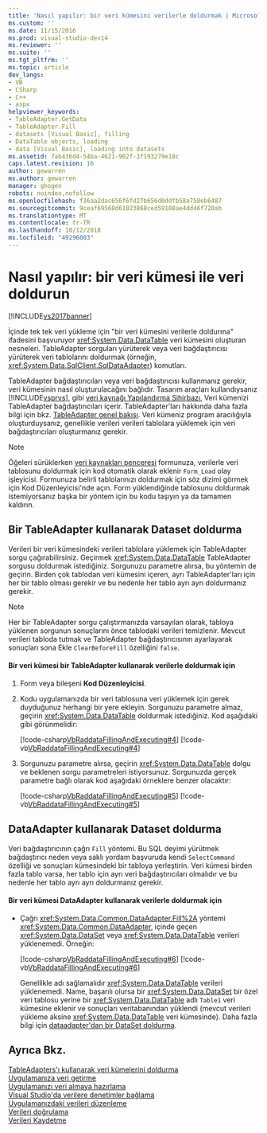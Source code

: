```yaml
---
title: 'Nasıl yapılır: bir veri kümesini verilerle doldurmak | Microsoft Docs'
ms.custom: ''
ms.date: 11/15/2016
ms.prod: visual-studio-dev14
ms.reviewer: ''
ms.suite: ''
ms.tgt_pltfrm: ''
ms.topic: article
dev_langs:
- VB
- CSharp
- C++
- aspx
helpviewer_keywords:
- TableAdapter.GetData
- TableAdapter.Fill
- datasets [Visual Basic], filling
- DataTable objects, loading
- data [Visual Basic], loading into datasets
ms.assetid: 7ab436d4-54ba-4621-902f-3f193279e18c
caps.latest.revision: 16
author: gewarren
ms.author: gewarren
manager: ghogen
robots: noindex,nofollow
ms.openlocfilehash: f36aa2dac656f6fd27b656d0ddfb58a758eb6487
ms.sourcegitcommit: 9ceaf69568d61023868ced59108ae4dd46f720ab
ms.translationtype: MT
ms.contentlocale: tr-TR
ms.lasthandoff: 10/12/2018
ms.locfileid: "49296003"
---
```

# <a name="how-to-fill-a-dataset-with-data"></a>Nasıl yapılır: bir veri kümesi ile veri doldurun
[!INCLUDE[vs2017banner](../includes/vs2017banner.md)]

İçinde tek tek veri yükleme için "bir veri kümesini verilerle doldurma" ifadesini başvuruyor <xref:System.Data.DataTable> veri kümesini oluşturan nesneleri. TableAdapter sorguları yürüterek veya veri bağdaştırıcısı yürüterek veri tablolarını doldurmak (örneğin, <xref:System.Data.SqlClient.SqlDataAdapter>) komutları.  
  
 TableAdapter bağdaştırıcıları veya veri bağdaştırıcısı kullanmanız gerekir, veri kümesinin nasıl oluşturulacağını bağlıdır. Tasarım araçları kullandıysanız [!INCLUDE[vsprvs](../includes/vsprvs-md.md)], gibi [veri kaynağı Yapılandırma Sihirbazı](http://msdn.microsoft.com/library/c4df7de5-5da0-4064-940c-761dd6d9e28f), Veri kümenizi TableAdapter bağdaştırıcıları içerir. TableAdapter'ları hakkında daha fazla bilgi için bkz. [TableAdapter genel bakışı](../data-tools/tableadapter-overview.md). Veri kümeniz program aracılığıyla oluşturduysanız, genellikle verileri verileri tablolara yüklemek için veri bağdaştırıcıları oluşturmanız gerekir.  
  
> [!NOTE]
>  Öğeleri sürüklerken [veri kaynakları penceresi](http://msdn.microsoft.com/library/0d20f699-cc95-45b3-8ecb-c7edf1f67992) formunuza, verilerle veri tablosunu doldurmak için kod otomatik olarak eklenir `Form_Load` olay işleyicisi. Formunuza belirli tablolarınızı doldurmak için söz dizimi görmek için Kod Düzenleyicisi'nde açın. Form yüklendiğinde tablosunu doldurmak istemiyorsanız başka bir yöntem için bu kodu taşıyın ya da tamamen kaldırın.  
  
## <a name="filling-a-dataset-using-a-tableadapter"></a>Bir TableAdapter kullanarak Dataset doldurma  
 Verileri bir veri kümesindeki verileri tablolara yüklemek için TableAdapter sorgu çağırabilirsiniz. Geçirmek <xref:System.Data.DataTable> TableAdapter sorgusu doldurmak istediğiniz. Sorgunuzu parametre alırsa, bu yöntemin de geçirin. Birden çok tablodan veri kümesini içeren, ayrı TableAdapter'ları için her bir tablo olması gerekir ve bu nedenle her tablo ayrı ayrı doldurmanız gerekir.  
  
> [!NOTE]
>  Her bir TableAdapter sorgu çalıştırmanızda varsayılan olarak, tabloya yüklenen sorgunun sonuçlarını önce tablodaki verileri temizlenir. Mevcut verileri tabloda tutmak ve TableAdapter bağdaştırıcısının ayarlayarak sonuçları sona Ekle `ClearBeforeFill` özelliğini `false`.  
  
#### <a name="to-fill-a-dataset-with-data-using-a-tableadapter"></a>Bir veri kümesi bir TableAdapter kullanarak verilerle doldurmak için  
  
1.  Form veya bileşeni **Kod Düzenleyicisi**.  
  
2.  Kodu uygulamanızda bir veri tablosuna veri yüklemek için gerek duyduğunuz herhangi bir yere ekleyin. Sorgunuzu parametre almaz, geçirin <xref:System.Data.DataTable> doldurmak istediğiniz. Kod aşağıdaki gibi görünmelidir:  
  
     [!code-csharp[VbRaddataFillingAndExecuting#4](../snippets/csharp/VS_Snippets_VBCSharp/VbRaddataFillingAndExecuting/CS/Form2.cs#4)]
     [!code-vb[VbRaddataFillingAndExecuting#4](../snippets/visualbasic/VS_Snippets_VBCSharp/VbRaddataFillingAndExecuting/VB/Form2.vb#4)]  
  
3.  Sorgunuzu parametre alırsa, geçirin <xref:System.Data.DataTable> dolgu ve beklenen sorgu parametreleri istiyorsunuz. Sorgunuzda gerçek parametre bağlı olarak kod aşağıdaki örneklere benzer olacaktır:  
  
     [!code-csharp[VbRaddataFillingAndExecuting#5](../snippets/csharp/VS_Snippets_VBCSharp/VbRaddataFillingAndExecuting/CS/Form2.cs#5)]
     [!code-vb[VbRaddataFillingAndExecuting#5](../snippets/visualbasic/VS_Snippets_VBCSharp/VbRaddataFillingAndExecuting/VB/Form2.vb#5)]  
  
## <a name="filling-a-dataset-using-a-dataadapter"></a>DataAdapter kullanarak Dataset doldurma  
 Veri bağdaştırıcının çağrı `Fill` yöntemi. Bu SQL deyimi yürütmek bağdaştırıcı neden veya saklı yordam başvuruda kendi `SelectCommand` özelliği ve sonuçları kümesindeki bir tabloya yerleştirin. Veri kümesi birden fazla tablo varsa, her tablo için ayrı veri bağdaştırıcıları olmalıdır ve bu nedenle her tablo ayrı ayrı doldurmanız gerekir.  
  
#### <a name="to-fill-a-dataset-with-data-using-a-dataadapter"></a>Bir veri kümesi DataAdapter kullanarak verilerle doldurmak için  
  
-   Çağrı <xref:System.Data.Common.DataAdapter.Fill%2A> yöntemi <xref:System.Data.Common.DataAdapter>, içinde geçen <xref:System.Data.DataSet> veya <xref:System.Data.DataTable> verileri yüklenemedi. Örneğin:  
  
     [!code-csharp[VbRaddataFillingAndExecuting#6](../snippets/csharp/VS_Snippets_VBCSharp/VbRaddataFillingAndExecuting/CS/Form2.cs#6)]
     [!code-vb[VbRaddataFillingAndExecuting#6](../snippets/visualbasic/VS_Snippets_VBCSharp/VbRaddataFillingAndExecuting/VB/Form2.vb#6)]  
  
     Genellikle adı sağlamalıdır <xref:System.Data.DataTable> verileri yüklenemedi. Name, başarılı olursa bir <xref:System.Data.DataSet> bir özel veri tablosu yerine bir <xref:System.Data.DataTable> adlı `Table1` veri kümesine eklenir ve sonuçları veritabanından yüklendi (mevcut verileri yükleme aksine <xref:System.Data.DataTable> veri kümesinde). Daha fazla bilgi için [dataadapter'dan bir DataSet doldurma](http://msdn.microsoft.com/library/3fa0ac7d-e266-4954-bfac-3fbe2f913153).  
  
## <a name="see-also"></a>Ayrıca Bkz.  
 [TableAdapters'ı kullanarak veri kümelerini doldurma](../data-tools/fill-datasets-by-using-tableadapters.md)   
 [Uygulamanıza veri getirme](../data-tools/fetching-data-into-your-application.md)   
 [Uygulamanızı veri almaya hazırlama](http://msdn.microsoft.com/library/c17bdb7e-c234-4f2f-9582-5e55c27356ad)   
 [Visual Studio'da verilere denetimler bağlama](../data-tools/bind-controls-to-data-in-visual-studio.md)   
 [Uygulamanızdaki verileri düzenleme](../data-tools/editing-data-in-your-application.md)   
 [Verileri doğrulama](http://msdn.microsoft.com/library/b3a9ee4e-5d4d-4411-9c56-c811f2b4ee7e)   
 [Verileri Kaydetme](../data-tools/saving-data.md)